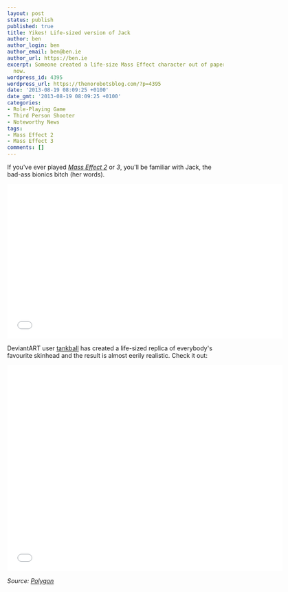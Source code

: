 ```yaml
---
layout: post
status: publish
published: true
title: Yikes! Life-sized version of Jack
author: ben
author_login: ben
author_email: ben@ben.ie
author_url: https://ben.ie
excerpt: Someone created a life-size Mass Effect character out of paper. Run. Run
  now.
wordpress_id: 4395
wordpress_url: https://thenorobotsblog.com/?p=4395
date: '2013-08-19 08:09:25 +0100'
date_gmt: '2013-08-19 08:09:25 +0100'
categories:
- Role-Playing Game
- Third Person Shooter
- Noteworthy News
tags:
- Mass Effect 2
- Mass Effect 3
comments: []
---
```

<p>If you've ever played <a href="https://www.polygon.com/game/mass-effect-2/840" target="_blank"><em>Mass Effect 2</em></a> or <em>3</em>, you'll be familiar with Jack, the bad-ass bionics bitch (her words).</p>
<p><iframe src="//www.youtube.com/embed/81pKAbDMpwo" height="360" width="640" allowfullscreen="" frameborder="0"></iframe></p>
<p>DeviantART user <a href="https://tankball.deviantart.com" target="_blank">tankball</a> has created a life-sized replica of everybody's favourite skinhead and the result is almost eerily realistic. Check it out:</p>
<p><iframe src="//www.youtube.com/embed/DNaFT47npW8" height="480" width="640" allowfullscreen="" frameborder="0"></iframe></p>
<p><em>Source: <a href="https://www.polygon.com/2013/8/18/4631376/mass-effect-fan-creates-life-sized-papercraft-figure" target="_blank">Polygon</a></em></p>
